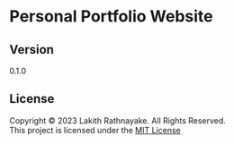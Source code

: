 # Personal Portfolio Website

## Version
0.1.0

## License
Copyright &copy; 2023 Lakith Rathnayake. All Rights Reserved.<br>
This project is licensed under the [MIT License](LICENSE.txt)